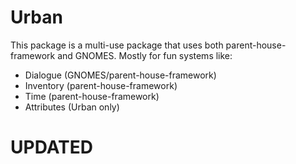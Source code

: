 # Urban
This package is a multi-use package that uses both parent-house-framework and GNOMES. Mostly for fun systems like:
* Dialogue (GNOMES/parent-house-framework)
* Inventory (parent-house-framework)
* Time (parent-house-framework)
* Attributes (Urban only)
# UPDATED